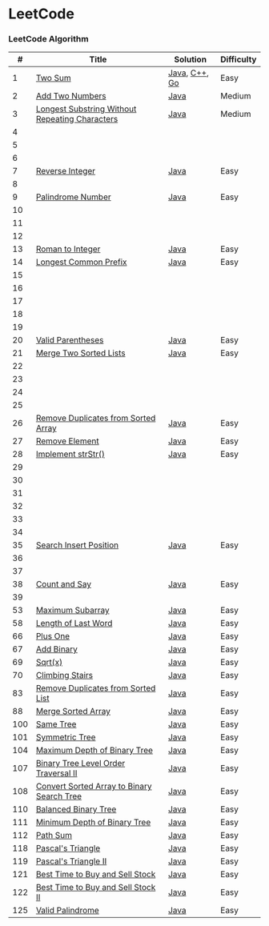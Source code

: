 LeetCode
========

### LeetCode Algorithm

| # | Title | Solution | Difficulty |
|---| ----- | -------- | ---------- |
|1|[Two Sum](https://leetcode-cn.com/problems/two-sum/)| [Java](./Algorithms/java/leetcode/src/TwoSum/TwoSum.java), [C++](./Algorithms/cpp/twosum/twosum.cpp), [Go](./Algorithms/golang/twosum/twosum.go)|Easy|
|2|[Add Two Numbers](https://leetcode-cn.com/problems/add-two-numbers/)| [Java](./Algorithms/java/leetcode/src/AddTwoNumbers/AddTwoNumbers.java)|Medium|
|3|[Longest Substring Without Repeating Characters](https://leetcode-cn.com/problems/longest-substring-without-repeating-characters/)| [Java](./Algorithms/java/leetcode/src/LengthOfLongestSubstring/LengthOfLongestSubstring.java)|Medium|
|4|
|5|
|6|
|7|[Reverse Integer](https://leetcode-cn.com/problems/reverse-integer/)| [Java](./Algorithms/java/leetcode/src/ReverseInteger/Solution.java) |Easy|
|8|
|9|[Palindrome Number](https://leetcode-cn.com/problems/palindrome-number/)| [Java](./Algorithms/java/leetcode/src/PalindromeNumber/Solution.java) |Easy|
|10|
|11|
|12|
|13|[Roman to Integer](https://leetcode-cn.com/problems/roman-to-integer/)| [Java](./Algorithms/java/leetcode/src/RomanToInt/Solution.java) |Easy|
|14|[Longest Common Prefix](https://leetcode-cn.com/problems/longest-common-prefix/)| [Java](./Algorithms/java/leetcode/src/LongestCommonPrefix/Solution.java) |Easy|
|15|
|16|
|17|
|18|
|19|
|20|[Valid Parentheses](https://leetcode-cn.com/problems/valid-parentheses/)| [Java](./Algorithms/java/leetcode/src/ValidParentheses/Solution.java) |Easy|
|21|[Merge Two Sorted Lists](https://leetcode-cn.com/problems/merge-two-sorted-lists/)| [Java](./Algorithms/java/leetcode/src/MergeTwoLists/Solution.java) |Easy|
|22|
|23|
|24|
|25|
|26|[Remove Duplicates from Sorted Array](https://leetcode-cn.com/problems/remove-duplicates-from-sorted-array/)| [Java](./Algorithms/java/leetcode/src/RemoveArrayDuplicates/Solution.java) |Easy|
|27|[Remove Element](https://leetcode-cn.com/problems/remove-element/)| [Java](./Algorithms/java/leetcode/src/RemoveElement/Solution.java) |Easy|
|28|[Implement strStr()](https://leetcode-cn.com/problems/implement-strstr/)| [Java](./Algorithms/java/leetcode/src/ImplementstrStr/Solution.java) |Easy|
|29|
|30|
|31|
|32|
|33|
|34|
|35|[Search Insert Position](https://leetcode-cn.com/problems/search-insert-position/)| [Java](./Algorithms/java/leetcode/src/SearchInsertPosition/Solution.java) |Easy|
|36|
|37|
|38|[Count and Say](https://leetcode-cn.com/problems/count-and-say/)| [Java](./Algorithms/java/leetcode/src/CountAndSay/Solution.java) |Easy|
|39|
|53|[Maximum Subarray](https://leetcode-cn.com/problems/maximum-subarray/)| [Java](./Algorithms/java/leetcode/src/MaximumSubarray/Solution.java) |Easy|
|58|[Length of Last Word](https://leetcode-cn.com/problems/length-of-last-word/)| [Java](./Algorithms/java/leetcode/src/LengthLastWord/Solution.java) |Easy|
|66|[Plus One](https://leetcode-cn.com/problems/plus-one/)| [Java](./Algorithms/java/leetcode/src/PlusOne/Solution.java) |Easy|
|67|[Add Binary](https://leetcode-cn.com/problems/add-binary/)| [Java](./Algorithms/java/leetcode/src/AddBinary/Solution.java) |Easy|
|69|[Sqrt(x)](https://leetcode-cn.com/problems/sqrtx/)| [Java](./Algorithms/java/leetcode/src/SqrtX/Solution.java) |Easy|
|70|[Climbing Stairs](https://leetcode-cn.com/problems/climbing-stairs/)| [Java](./Algorithms/java/leetcode/src/ClimbingStairs/Solution.java) |Easy|
|83|[Remove Duplicates from Sorted List](https://leetcode-cn.com/problems/remove-duplicates-from-sorted-list/)| [Java](./Algorithms/java/leetcode/src/DeleteDuplicatesList/Solution.java) |Easy|
|88|[Merge Sorted Array](https://leetcode-cn.com/problems/merge-sorted-array/)| [Java](./Algorithms/java/leetcode/src/MergeSortedArray/Solution.java) |Easy|
|100|[Same Tree](https://leetcode-cn.com/problems/same-tree/)| [Java](./Algorithms/java/leetcode/src/SameTree/Solution.java) |Easy|
|101|[Symmetric Tree](https://leetcode-cn.com/problems/symmetric-tree/)| [Java](./Algorithms/java/leetcode/src/SymmetricTree/Solution.java) |Easy|
|104|[Maximum Depth of Binary Tree](https://leetcode-cn.com/problems/maximum-depth-of-binary-tree/)| [Java](./Algorithms/java/leetcode/src/MaxDepthBinTree/Solution.java) |Easy|
|107|[Binary Tree Level Order Traversal II](https://leetcode-cn.com/problems/binary-tree-level-order-traversal-ii/)| [Java](./Algorithms/java/leetcode/src/BinTreeLevelOrder/Solution.java) |Easy|
|108|[Convert Sorted Array to Binary Search Tree](https://leetcode-cn.com/problems/convert-sorted-array-to-binary-search-tree/)| [Java](./Algorithms/java/leetcode/src/SortedArrayBST/Solution.java) |Easy|
|110|[Balanced Binary Tree](https://leetcode-cn.com/problems/balanced-binary-tree/)| [Java](./Algorithms/java/leetcode/src/BalancedBinaryTree/Solution.java) |Easy|
|111|[Minimum Depth of Binary Tree](https://leetcode-cn.com/problems/minimum-depth-of-binary-tree/)| [Java](./Algorithms/java/leetcode/src/MinDepthBinTree/Solution.java) |Easy|
|112|[Path Sum](https://leetcode-cn.com/problems/path-sum/)| [Java](./Algorithms/java/leetcode/src/PathSum/Solution.java) |Easy|
|118|[Pascal's Triangle](https://leetcode-cn.com/problems/pascals-triangle/)| [Java](./Algorithms/java/leetcode/src/PascalTriangle/Solution.java) |Easy|
|119|[Pascal's Triangle II](https://leetcode-cn.com/problems/pascals-triangle-ii/)| [Java](./Algorithms/java/leetcode/src/PascalTriangleII/Solution.java) |Easy|
|121|[Best Time to Buy and Sell Stock](https://leetcode-cn.com/problems/best-time-to-buy-and-sell-stock/)| [Java](./Algorithms/java/leetcode/src/BestTimeStock/Solution.java) |Easy|
|122|[Best Time to Buy and Sell Stock II](https://leetcode-cn.com/problems/best-time-to-buy-and-sell-stock-ii/)| [Java](./Algorithms/java/leetcode/src/BestTimeStockII/Solution.java) |Easy|
|125|[Valid Palindrome](https://leetcode-cn.com/problems/valid-palindrome/)| [Java](./Algorithms/java/leetcode/src/ValidPalindrome/Solution.java) |Easy|













